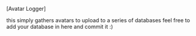 [Avatar Logger]

this simply gathers avatars to upload to a series of databases feel free to add your database in here and commit it :)
